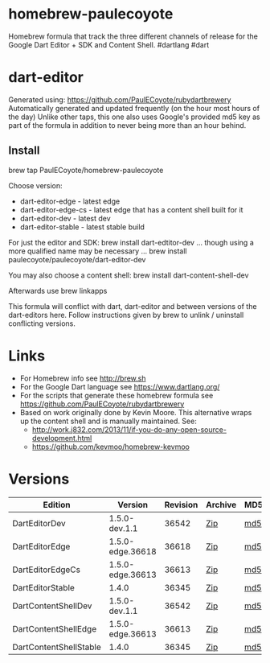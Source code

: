 homebrew-paulecoyote
====================

Homebrew formula that track the three different channels of release for the Google Dart Editor + SDK and Content Shell.  #dartlang #dart

dart-editor
===========

Generated using: https://github.com/PaulECoyote/rubydartbrewery
Automatically generated and updated frequently (on the hour most hours of the day)
Unlike other taps, this one also uses Google's provided md5 key as part of the formula in addition to never being more than an hour behind.

Install
-------
brew tap PaulECoyote/homebrew-paulecoyote

Choose version:
* dart-editor-edge - latest edge
* dart-editor-edge-cs - latest edge that has a content shell built for it
* dart-editor-dev - latest dev
* dart-editor-stable - latest stable build

For just the editor and SDK:
brew install dart-edtitor-dev
... though using a more qualified name may be necessary ...
brew install paulecoyote/paulecoyote/dart-editor-dev

You may also choose a content shell:
brew install dart-content-shell-dev

Afterwards use 
brew linkapps

This formula will conflict with dart, dart-editor and between versions of the dart-editors here.  Follow instructions given by brew to unlink / uninstall conflicting versions.

Links
=====
* For Homebrew info see http://brew.sh
* For the Google Dart language see https://www.dartlang.org/
* For the scripts that generate these homebrew formula see https://github.com/PaulECoyote/rubydartbrewery
* Based on work originally done by Kevin Moore. This alternative wraps up the content shell and is manually maintained.  See: 
    * http://work.j832.com/2013/11/if-you-do-any-open-source-development.html
    * https://github.com/kevmoo/homebrew-kevmoo

Versions
========
| Edition | Version | Revision | Archive | MD5 | Notes |
| ------- | ------- | -------- | ------- | --- | ----- |
| DartEditorDev | 1.5.0-dev.1.1 | 36542 | [Zip](http://storage.googleapis.com/dart-archive/channels/dev/release/36542/editor/darteditor-macos-x64.zip) | [md5](http://storage.googleapis.com/dart-archive/channels/dev/release/36542/editor/darteditor-macos-x64.zip.md5sum) | [Changes](http://storage.googleapis.com/dart-archive/channels/dev/release/latest/changelog.html) |
| DartEditorEdge | 1.5.0-edge.36618 | 36618 | [Zip](http://storage.googleapis.com/dart-archive/channels/be/raw/36618/editor/darteditor-macos-x64.zip) | [md5](http://storage.googleapis.com/dart-archive/channels/be/raw/36618/editor/darteditor-macos-x64.zip.md5sum) | - |
| DartEditorEdgeCs | 1.5.0-edge.36613 | 36613 | [Zip](http://storage.googleapis.com/dart-archive/channels/be/raw/36613/editor/darteditor-macos-x64.zip) | [md5](http://storage.googleapis.com/dart-archive/channels/be/raw/36613/editor/darteditor-macos-x64.zip.md5sum) | - |
| DartEditorStable | 1.4.0 | 36345 | [Zip](http://storage.googleapis.com/dart-archive/channels/stable/release/36345/editor/darteditor-macos-x64.zip) | [md5](http://storage.googleapis.com/dart-archive/channels/stable/release/36345/editor/darteditor-macos-x64.zip.md5sum) | [Changes](http://storage.googleapis.com/dart-archive/channels/stable/release/latest/changelog.html) |
| DartContentShellDev | 1.5.0-dev.1.1 | 36542 | [Zip](http://storage.googleapis.com/dart-archive/channels/dev/release/36542/dartium/content_shell-macos-ia32-release.zip) | [md5](http://storage.googleapis.com/dart-archive/channels/dev/release/36542/dartium/content_shell-macos-ia32-release.zip.md5sum) | - |
| DartContentShellEdge | 1.5.0-edge.36613 | 36613 | [Zip](http://storage.googleapis.com/dart-archive/channels/be/raw/36613/dartium/content_shell-macos-ia32-release.zip) | [md5](http://storage.googleapis.com/dart-archive/channels/be/raw/36613/dartium/content_shell-macos-ia32-release.zip.md5sum) | - |
| DartContentShellStable | 1.4.0 | 36345 | [Zip](http://storage.googleapis.com/dart-archive/channels/stable/release/36345/dartium/content_shell-macos-ia32-release.zip) | [md5](http://storage.googleapis.com/dart-archive/channels/stable/release/36345/dartium/content_shell-macos-ia32-release.zip.md5sum) | - |
